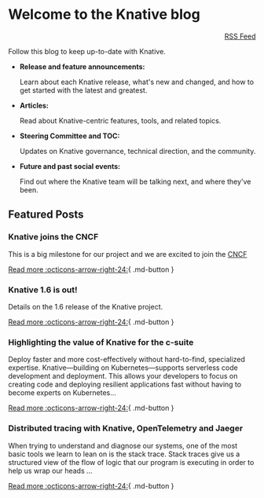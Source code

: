 # Welcome to the Knative blog

<div style="text-align: right"><a href="./feed_rss_created.xml">RSS Feed</a></div>

Follow this blog to keep up-to-date with Knative.

* **Release and feature announcements:**

    Learn about each Knative release, what's new and changed, and how to get started with the latest and greatest.

* **Articles:**

    Read about Knative-centric features, tools, and related topics.

* **Steering Committee and TOC:**

    Updates on Knative governance, technical direction, and the community.

* **Future and past social events:**

    Find out where the Knative team will be talking next, and where they've been.

## Featured Posts

### Knative joins the CNCF
This is a big milestone for our project and we are excited to join the [CNCF](https://www.cncf.io)

[Read more :octicons-arrow-right-24:](steering/cncf.md){ .md-button }

### Knative 1.6 is out!
Details on the 1.6 release of the Knative project.

[Read more :octicons-arrow-right-24:](releases/announcing-knative-v1-6-release.md){ .md-button }

### Highlighting the value of Knative for the c-suite

Deploy faster and more cost-effectively without hard-to-find, specialized expertise. Knative—building on Kubernetes—supports serverless code  development and deployment. This allows your developers to focus on creating code and deploying resilient applications fast without having to become experts on Kubernetes...

[Read more :octicons-arrow-right-24:](articles/highlighting-value-knative-c-suite.md){ .md-button }

### Distributed tracing with Knative, OpenTelemetry and Jaeger

When trying to understand and diagnose our systems, one of the most basic tools we learn to lean on is the stack trace. Stack traces give us a structured view of the flow of logic that our program is executing in order to help us wrap our heads ...

[Read more :octicons-arrow-right-24:](articles/distributed-tracing.md){ .md-button }
